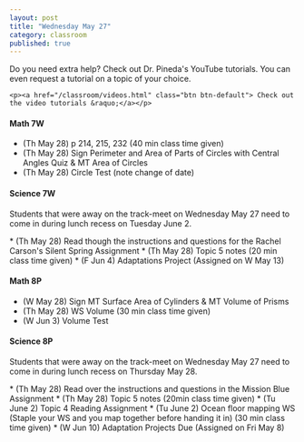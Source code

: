 ```yaml
---
layout: post
title: "Wednesday May 27"
category: classroom
published: true
---
```

<div class="alert alert-success" role="alert">
	<p>Do you need extra help? Check out Dr. Pineda's YouTube tutorials. You can even request a tutorial on a topic of your choice.</p>

    <p><a href="/classroom/videos.html" class="btn btn-default"> Check out the video tutorials &raquo;</a></p>
</div>

#### Math 7W
* (Th May 28) p 214, 215, 232 (40 min class time given)
* (Th May 28) Sign Perimeter and Area of Parts of Circles with Central Angles Quiz & MT Area of Circles
* (Th May 28) Circle Test (note change of date)

#### Science 7W
<div class="alert alert-warning" role="alert">
	<p>Students that were away on the track-meet on Wednesday May 27 need to come in during lunch recess on Tuesday June 2.</p>
</div>
* (Th May 28) Read though the instructions and questions for the Rachel Carson's Silent Spring Assignment
* (Th May 28) Topic 5 notes (20 min class time given)
* (F Jun 4) Adaptations Project (Assigned on W May 13)

#### Math 8P
* (W May 28) Sign MT Surface Area of Cylinders & MT Volume of Prisms 
* (Th May 28) WS Volume (30 min class time given)
* (W Jun 3) Volume Test

#### Science 8P
<div class="alert alert-warning" role="alert">
	<p>Students that were away on the track-meet on Wednesday May 27 need to come in during lunch recess on Thursday May 28.</p>
</div>
* (Th May 28) Read over the instructions and questions in the Mission Blue Assignment 
* (Th May 28) Topic 5 notes (20min class time given)
* (Tu June 2) Topic 4 Reading Assignment
* (Tu June 2) Ocean floor mapping WS (Staple your WS and you map together before handing it in) (30 min class time given)
* (W Jun 10) Adaptation Projects Due (Assigned on Fri May 8)
